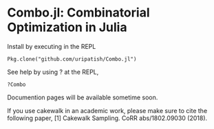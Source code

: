 # Combo.jl: Combinatorial Optimization in Julia

Install by executing in the REPL

`Pkg.clone("github.com/uripatish/Combo.jl")`

See help by using ? at the REPL,

`?Combo`

Documention pages will be available sometime soon. 

If you use cakewalk in an academic work, please make sure to cite the following paper, 
[1] Cakewalk Sampling. CoRR abs/1802.09030 (2018).
